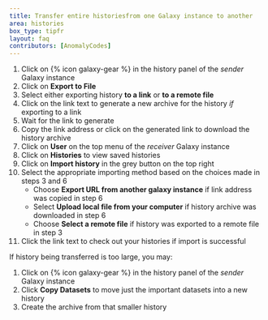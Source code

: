 ```yaml
---
title: Transfer entire historiesfrom one Galaxy instance to another
area: histories 
box_type: tipfr
layout: faq
contributors: [AnomalyCodes]
---
```

1. Click on {% icon galaxy-gear %} in the history panel of the *sender* Galaxy instance
2. Click on **Export to File**
3. Select either exporting history **to a link** or **to a remote file**
4. Click on the link text to generate a new archive for the history *if* exporting to a link
5. Wait for the link to generate
6. Copy the link address or click on the generated link to download the history archive
7. Click on **User** on the top menu of the *receiver* Galaxy instance
8. Click on **Histories** to view saved histories
9. Click on **Import history** in the grey button on the top right
10. Select the appropriate importing method based on the choices made in steps 3 and 6
    - Choose **Export URL from another galaxy instance** if link address was copied in step 6
    - Select **Upload local file from your computer** if history archive was downloaded in step 6
    - Choose **Select a remote file** if history was exported to a remote file in step 3
11. Click the link text to check out your histories if import is successful


If history being transferred is too large, you may:
1. Click on {% icon galaxy-gear %} in the history panel of the *sender* Galaxy instance
2. Click **Copy Datasets** to move just the important datasets into a new history
3. Create the archive from that smaller history

